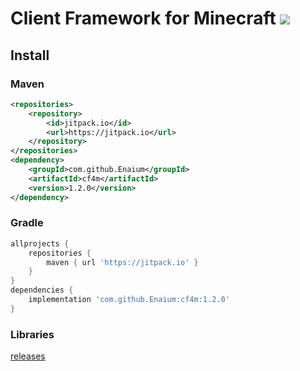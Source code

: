 # Client Framework for Minecraft [![](https://jitpack.io/v/Enaium/cf4m.svg)](https://jitpack.io/#Enaium/cf4m)

## Install

### Maven

```xml
<repositories>
	<repository>
		<id>jitpack.io</id>
		<url>https://jitpack.io</url>
	</repository>
</repositories>
<dependency>
	<groupId>com.github.Enaium</groupId>
	<artifactId>cf4m</artifactId>
	<version>1.2.0</version>
</dependency>
```

### Gradle

```groovy
allprojects {
	repositories {
		maven { url 'https://jitpack.io' }
	}
}
dependencies {
	implementation 'com.github.Enaium:cf4m:1.2.0'
}    
```

### Libraries

[releases](https://github.com/Enaium/cf4m/releases)
 
